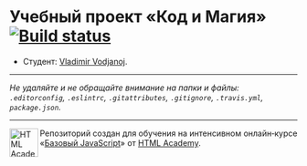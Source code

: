 # Учебный проект «Код и Магия» [![Build status][travis-image]][travis-url]

* Студент: [Vladimir Vodjanoj](https://up.htmlacademy.ru/javascript/11/user/261981).

---

_Не удаляйте и не обращайте внимание на папки и файлы:_<br>
_`.editorconfig`, `.eslintrc`, `.gitattributes`, `.gitignore`, `.travis.yml`, `package.json`._

---

<a href="https://htmlacademy.ru/intensive/javascript"><img align="left" width="50" height="50" title="HTML Academy" src="https://up.htmlacademy.ru/static/img/intensive/javascript/logo-for-github.svg"></a>

Репозиторий создан для обучения на интенсивном онлайн‑курсе «[Базовый JavaScript](https://htmlacademy.ru/intensive/javascript)» от [HTML Academy](https://htmlacademy.ru).

[travis-image]: https://travis-ci.org/htmlacademy-javascript/261981-code-and-magick.svg?branch=master
[travis-url]: https://travis-ci.org/htmlacademy-javascript/261981-code-and-magick
